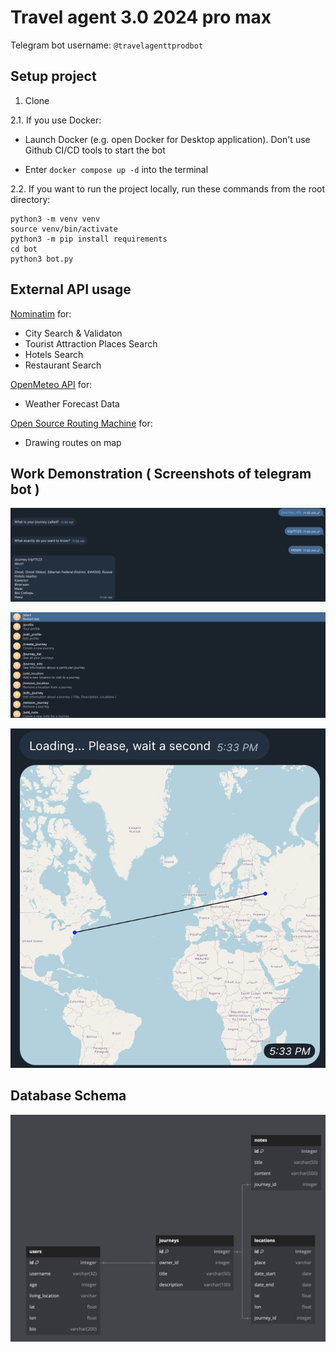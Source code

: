 
# Travel agent 3.0 2024 pro max

Telegram bot username: ``` @travelagenttprodbot ```

## Setup project

1. Clone

2.1. If you use Docker:

* Launch Docker (e.g. open Docker for Desktop application). Don't use Github CI/CD tools to start the bot

* Enter ```docker compose up -d``` into the terminal

2.2. If you want to run the project locally, run these commands from the root directory:

    python3 -m venv venv 
    source venv/bin/activate 
    python3 -m pip install requirements 
    cd bot
    python3 bot.py 



## External API usage

[Nominatim](https://nominatim.org/release-docs/develop/api/Overview/) for:
* City Search & Validaton
* Tourist Attraction Places Search
* Hotels Search
* Restaurant Search

[OpenMeteo API](https://open-meteo.com) for:
* Weather Forecast Data

[Open Source Routing Machine](https://project-osrm.org) for:
* Drawing routes on map


## Work Demonstration ( Screenshots of telegram bot )
![example_1_journey_list](/readme_images/example_1.png)

![example_2_command_list](/readme_images/example_2.png)

![example_3_map_list](/readme_images/example_3.png)

## Database Schema
![Database schema](/readme_images/database_schema.png)